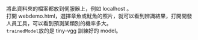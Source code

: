 將此資料夾的檔案都放到伺服器上，例如 localhost 。  
打開 webdemo.html，選擇章魚或魷魚的照片，就可以看到辨識結果，打開開發人員工具，可以看到預測某類別的機率多大。  
```trainedModel```放的是 tiny-vgg 訓練好的 model。
